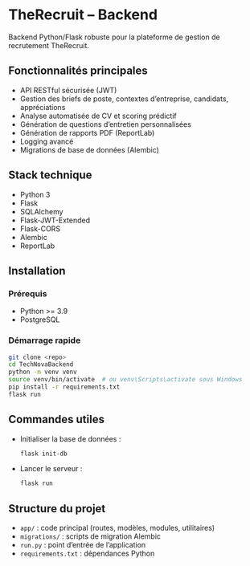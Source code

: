 # TheRecruit – Backend

Backend Python/Flask robuste pour la plateforme de gestion de recrutement TheRecruit.

## Fonctionnalités principales

- API RESTful sécurisée (JWT)
- Gestion des briefs de poste, contextes d’entreprise, candidats, appréciations
- Analyse automatisée de CV et scoring prédictif
- Génération de questions d’entretien personnalisées
- Génération de rapports PDF (ReportLab)
- Logging avancé
- Migrations de base de données (Alembic)

## Stack technique

- Python 3
- Flask
- SQLAlchemy
- Flask-JWT-Extended
- Flask-CORS
- Alembic
- ReportLab

## Installation

### Prérequis
- Python >= 3.9
- PostgreSQL

### Démarrage rapide
```sh
git clone <repo>
cd TechNovaBackend
python -m venv venv
source venv/bin/activate  # ou venv\Scripts\activate sous Windows
pip install -r requirements.txt
flask run
```

## Commandes utiles

- Initialiser la base de données :
  ```sh
  flask init-db
  ```
- Lancer le serveur :
  ```sh
  flask run
  ```

## Structure du projet

- `app/` : code principal (routes, modèles, modules, utilitaires)
- `migrations/` : scripts de migration Alembic
- `run.py` : point d’entrée de l’application
- `requirements.txt` : dépendances Python

